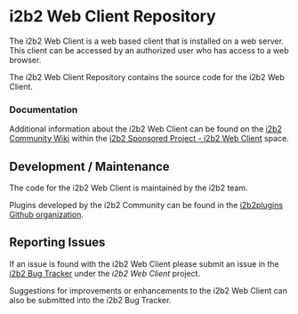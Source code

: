 # i2b2 Web Client Repository

The i2b2 Web Client is a web based client that is installed on a web server. This client can be accessed by an authorized user who has access to a web browser. 

The i2b2 Web Client Repository contains the source code for the i2b2 Web Client.


### Documentation
Additional information about the i2b2 Web Client can be found on the [i2b2 Community Wiki](http://community.i2b2.org/wiki/dashboard.action "i2b2 Community Wiki") within the [i2b2 Sponsored Project - i2b2 Web Client](http://community.i2b2.org/wiki/display/webclient/Web+Client+Home) space.


## Development / Maintenance
The code for the i2b2 Web Client is maintained by the i2b2 team.

Plugins developed by the i2b2 Community can be found in the [i2b2plugins Github organization](https://github.com/i2b2plugins).


## Reporting Issues
If an issue is found with the i2b2 Web Client please submit an issue in the [i2b2 Bug Tracker](http://community.i2b2.org/jira/secure/Dashboard.jspa "i2b2 Bug Tracker") under the *i2b2 Web Client* project.

Suggestions for improvements or enhancements to the i2b2 Web Client can also be submitted into the i2b2 Bug Tracker.
